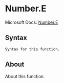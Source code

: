 # Number.E

Microsoft Docs: [Number.E](https://docs.microsoft.com/en-us/powerquery-m/number-e)

## Syntax

```
Syntax for this function.
```

## About

About this function.

